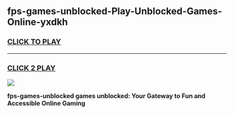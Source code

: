 
## fps-games-unblocked-Play-Unblocked-Games-Online-yxdkh
<h3>
<a href="https://premium76.site?title=fps-games-unblocked&ref=25A">CLICK TO PLAY</a></h3>
<hr>

<h3>
<a href="https://premium76.site?title=fps-games-unblocked&ref=25A">CLICK 2 PLAY</a>
  
</h3>

<a href="https://premium76.site?title=fps-games-unblocked&ref=25A"><img src="https://clearcache.store/games.png"></a>


**fps-games-unblocked games unblocked: Your Gateway to Fun and Accessible Online Gaming**
